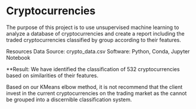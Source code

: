 # Cryptocurrencies

The purpose of this project is to use unsupervised machine learning to analyze a database of cryptocurrencies and create a report including the traded cryptocurrencies classified by group according to their features.

Resources
Data Source: crypto_data.csv
Software: Python, Conda, Jupyter Notebook 


**Result:
We have identified the classification of 532 cryptocurrencies based on similarities of their features.

Based on our KMeans elbow method, it is not recommend that the client invest in the current cryptocurrencies on the trading market as the cannot be grouped into a discernible classification system.
